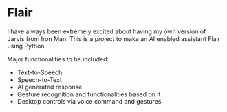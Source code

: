 # Flair
I have always been extremely excited about having my own version of Jarvis from Iron Man.
This is a project to make an AI enabled assistant Flair using Python. 

Major functionalities to be included:
- Text-to-Speech
- Speech-to-Text
- AI generated response
- Gesture recognition and functionalities based on it
- Desktop controls via voice command and gestures